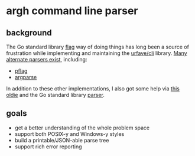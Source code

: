 # argh command line parser

## background

The Go standard library [flag](https://pkg.go.dev/flag) way of doing things has long been
a source of frustration while implementing and maintaining the
[urfave/cli](https://github.com/urfave/cli) library. [Many alternate parsers
exist](https://github.com/avelino/awesome-go#standard-cli), including:

- [pflag](https://github.com/spf13/pflag)
- [argparse](https://github.com/akamensky/argparse)

In addition to these other implementations, I also got some help via [this
oldie](https://blog.gopheracademy.com/advent-2014/parsers-lexers/) and the Go standard
library [parser](https://pkg.go.dev/go/parser).

## goals

- get a better understanding of the whole problem space
- support both POSIX-y and Windows-y styles
- build a printable/JSON-able parse tree
- support rich error reporting

<!--
vim:tw=90
-->
